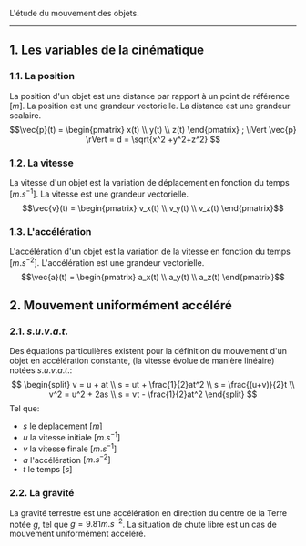 L'étude du mouvement des objets.

---
## 1. Les variables de la cinématique
### 1.1. La position
La position d'un objet est une distance par rapport à un point de référence $[m]$. La position est une grandeur vectorielle. La distance est une grandeur scalaire.
$$\vec{p}(t) = \begin{pmatrix} x(t) \\ y(t) \\ z(t) \end{pmatrix} ; \lVert \vec{p} \rVert = d = \sqrt{x^2 +y^2+z^2}
$$
### 1.2. La vitesse
La vitesse d'un objet est la variation de déplacement en fonction du temps $[m.s^{-1}]$. La vitesse est une grandeur vectorielle.
$$\vec{v}(t) = \begin{pmatrix} v_x(t) \\ v_y(t) \\ v_z(t) \end{pmatrix}$$
### 1.3. L'accélération
L'accélération d'un objet est la variation de la vitesse en fonction du temps $[m.s^{-2}]$. L'accélération est une grandeur vectorielle.
$$\vec{a}(t) = \begin{pmatrix} a_x(t) \\ a_y(t) \\ a_z(t) \end{pmatrix}$$
## 2. Mouvement uniformément accéléré 
### 2.1. $s.u.v.a.t.$
Des équations particulières existent pour la définition du mouvement d'un objet en accélération constante, (la vitesse évolue de manière linéaire) notées $s.u.v.a.t.$:
$$
\begin{split}
v = u + at \\
s = ut + \frac{1}{2}at^2 \\
s = \frac{(u+v)}{2}t \\
v^2 = u^2 + 2as \\
s = vt - \frac{1}{2}at^2
\end{split}
$$
Tel que:
- $s$ le déplacement $[m]$
- $u$ la vitesse initiale $[m.s^{-1}]$
- $v$ la vitesse finale $[m.s^{-1}]$
- $a$ l'accélération $[m.s^{-2}]$
- $t$ le temps $[s]$
### 2.2. La gravité
La gravité terrestre est une accélération en direction du centre de la Terre notée $g$, tel que $g = 9.81 m.s^{-2}$. La situation de chute libre est un cas de mouvement uniformément accéléré.
